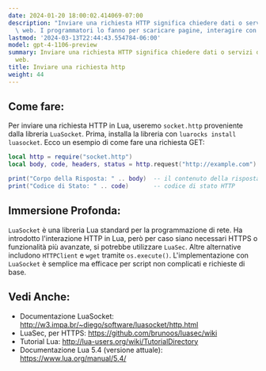 ```yaml
---
date: 2024-01-20 18:00:02.414069-07:00
description: "Inviare una richiesta HTTP significa chiedere dati o servizi da un server\
  \ web. I programmatori lo fanno per scaricare pagine, interagire con API o inviare\u2026"
lastmod: '2024-03-13T22:44:43.554784-06:00'
model: gpt-4-1106-preview
summary: Inviare una richiesta HTTP significa chiedere dati o servizi da un server
  web.
title: Inviare una richiesta http
weight: 44
---
```


## Come fare:
Per inviare una richiesta HTTP in Lua, useremo `socket.http` proveniente dalla libreria `LuaSocket`. Prima, installa la libreria con `luarocks install luasocket`. Ecco un esempio di come fare una richiesta GET:

```Lua
local http = require("socket.http")
local body, code, headers, status = http.request("http://example.com")

print("Corpo della Risposta: " .. body)  -- il contenuto della risposta
print("Codice di Stato: " .. code)       -- codice di stato HTTP
```

## Immersione Profonda:
`LuaSocket` è una libreria Lua standard per la programmazione di rete. Ha introdotto l'interazione HTTP in Lua, però per caso siano necessari HTTPS o funzionalità più avanzate, si potrebbe utilizzare `LuaSec`. Altre alternative includono `HTTPClient` e `wget` tramite `os.execute()`. L'implementazione con `LuaSocket` è semplice ma efficace per script non complicati e richieste di base.

## Vedi Anche:
- Documentazione LuaSocket: http://w3.impa.br/~diego/software/luasocket/http.html
- LuaSec, per HTTPS: https://github.com/brunoos/luasec/wiki
- Tutorial Lua: http://lua-users.org/wiki/TutorialDirectory
- Documentazione Lua 5.4 (versione attuale): https://www.lua.org/manual/5.4/
